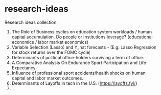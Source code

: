 # research-ideas
Research ideas collection:
1) The Role of Business cycles on education system workloads / human capital accumulation. Do people or Institutions leverage? (educational economics / labor market economics)
2) Variable Selection (Lasso) and Y_hat forecasts - (E.g. Lasso Regression for stock returns over the FOMC cycle)
3) Determinants of political office-holders surviving a term of office. 
4) A Comparative Analysis On Endurance Sport Participation and Life Expectancy
5) Influence of professional sport accidents/health shocks on human capital and labor market outcomes.
6) Determinants of Layoffs in tech in the U.S. (https://layoffs.fyi/)
7) 
   
